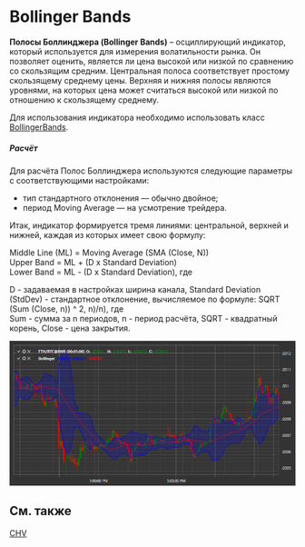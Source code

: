 # Bollinger Bands

**Полосы Боллинджера (Bollinger Bands)** – осциллирующий индикатор, который используется для измерения волатильности рынка. Он позволяет оценить, является ли цена высокой или низкой по сравнению со скользящим средним. Центральная полоса соответствует простому скользящему среднему цены. Верхняя и нижняя полосы являются уровнями, на которых цена может считаться высокой или низкой по отношению к скользящему среднему. 

Для использования индикатора необходимо использовать класс [BollingerBands](xref:StockSharp.Algo.Indicators.BollingerBands). 
##### Расчёт  
  
Для расчёта Полос Боллинджера используются следующие параметры с соответствующими настройками:  
- тип стандартного отклонения — обычно двойное;  
- период Moving Average — на усмотрение трейдера.  

Итак, индикатор формируется тремя линиями: центральной, верхней и нижней, каждая из которых имеет свою формулу:  
  
Middle Line (ML) = Moving Average (SMA (Close, N))  
Upper Band = ML + (D x Standard Deviation)  
Lower Band = ML \- (D x Standard Deviation), где  
  
D \- задаваемая в настройках ширина канала, Standard Deviation (StdDev) \- стандартное отклонение, вычисляемое по формуле:  SQRT (Sum (Close, n)) ^ 2, n)\/n), где  
Sum \- сумма за n периодов, n \- период расчёта, SQRT \- квадратный корень, Close \- цена закрытия.  

![IndicatorBollingerBands](../images/IndicatorBollingerBands.png)

## См. также

[CHV](IndicatorChaikinVolatility.md)
